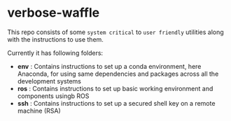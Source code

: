 # verbose-waffle
This repo consists of some `system critical` to `user friendly` utilities along with the instructions to use them.

Currently it has following folders: 
- __env__ : Contains instructions to set up a conda environment, here Anaconda, for using same dependencies and packages across all the development systems
- __ros__ : Contains instructions to set up basic working environment and components usingb ROS
- __ssh__ : Contains instructions to set up a secured shell key on a remote machine (RSA)
